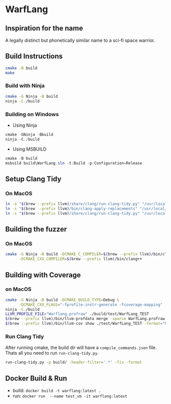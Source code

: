 
# WarfLang 
## Inspiration for the name
A legally distinct but phonetically similar name to a sci-fi space warrior.

## Build Instructions
```bash
cmake -B build
make
```
### Build with Ninja
```bash
cmake -G Ninja -B build
ninja -C./build
```
### Building on Windows
- Using Ninja
```powershell
cmake -GNinja -Bbuild
ninja -C./build
```
- Using MSBUILD
```powershell
cmake -B build
msbuild build\WarfLang.sln -t:Build -p:Configuration=Release
```

## Setup Clang Tidy 
### On MacOS
```bash
ln -s "$(brew --prefix llvm)/share/clang/run-clang-tidy.py" "/usr/local/bin/run-clang-tidy.py"
ln -s "$(brew --prefix llvm)/bin/clang-apply-replacements" "/usr/local/bin/clang-apply-replacements"
ln -s "$(brew --prefix llvm)/share/clang/run-clang-tidy.py" "/usr/local/bin/run-clang-tidy.py"
```

## Building the fuzzer
### On MacOS
```bash
cmake -G Ninja -B build -DCMAKE_C_COMPILER=$(brew --prefix llvm)/bin/clang \
      -DCMAKE_CXX_COMPILER=$(brew --prefix llvm)/bin/clang++
```

## Building with Coverage
### on MacOS
```bash
cmake -G Ninja -B build -DCMAKE_BUILD_TYPE=Debug \
      -DCMAKE_CXX_FLAGS="-fprofile-instr-generate -fcoverage-mapping"
ninja -C./build
LLVM_PROFILE_FILE="Warflang.profraw" ./build/test/WarfLang_TEST
$(brew --prefix llvm)/bin/llvm-profdata merge -sparse WarfLang.profraw -o WarfLang.profdata
$(brew --prefix llvm)/bin/llvm-cov show ./test/WarfLang_TEST -format="html" -instr-profile=WarfLang.profdata -output-dir=out/report
```

### Run Clang Tidy
After running cmake, the build dir will have a `compile_commands.json` file. Thats all you need to run `run-clang-tidy.py`.
```bash
run-clang-tidy.py -p build/ -header-filter='.*' -fix -format
```
## Docker Build & Run
- build: `docker build -t warflang:latest .`
- run: `docker run  --name test_vm -it warflang:latest`